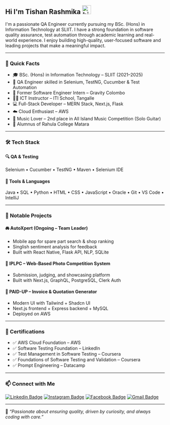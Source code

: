 ## Hi I'm Tishan Rashmika <img src="https://user-images.githubusercontent.com/1303154/88677602-1635ba80-d120-11ea-84d8-d263ba5fc3c0.gif" width="28px" height="28px" alt="hi">

I'm a passionate QA Engineer currently pursuing my BSc. (Hons) in Information Technology at SLIIT. I have a strong foundation in software quality assurance, test automation through academic learning and real-world experience. I enjoy building high-quality, user-focused software and leading projects that make a meaningful impact.

---

### 🚀 Quick Facts

- 🎓 BSc. (Hons) in Information Technology – SLIIT (2021–2025)
- 🧪 QA Engineer skilled in Selenium, TestNG, Cucumber & Test Automation
- 💼 Former Software Engineer Intern – Gravity Colombo
- 👨‍🏫 ICT Instructor – ITI School, Tangalle
- 💻 Full-Stack Developer – MERN Stack, Next.js, Flask
- ☁️ Cloud Enthusiast – AWS
- 🎸 Music Lover – 2nd place in All Island Music Competition (Solo Guitar)
- 🏫 Alumnus of Rahula College Matara

---

### 🛠️ Tech Stack

#### 🔍 QA & Testing
Selenium • Cucumber • TestNG • Maven • Selenium IDE

#### 🧰 Tools & Languages
Java • SQL • Python • HTML • CSS • JavaScript • Oracle • Git • VS Code • IntelliJ

---

### 🌟 Notable Projects

#### 🚘 AutoXpert (Ongoing – Team Leader)
- Mobile app for spare part search & shop ranking
- Singlish sentiment analysis for feedback
- Built with React Native, Flask API, NLP, SQLite

#### 📸 IPLPC – Web-Based Photo Competition System
- Submission, judging, and showcasing platform
- Built with Next.js, GraphQL, PostgreSQL, Clerk Auth

#### 🧾 PAID-UP – Invoice & Quotation Generator
- Modern UI with Tailwind + Shadcn UI
- Next.js frontend + Express backend + MySQL
- Deployed on AWS

---

### 📜 Certifications

- ✅ AWS Cloud Foundation – AWS
- ✅ Software Testing Foundation – LinkedIn
- ✅ Test Management in Software Testing – Coursera
- ✅ Foundations of Software Testing and Validation – Coursera
- ✅ Prompt Engineering – Datacamp

---

### 📫 Connect with Me

[![Linkedin Badge](https://img.shields.io/badge/-TishanRashmika-0e76a8?style=flat&labelColor=0e76a8&logo=linkedin&logoColor=white)](https://www.linkedin.com/in/tishan-rashmika/)
[![Instagram Badge](https://img.shields.io/badge/-tish_rash-e84393?style=flat&labelColor=e84393&logo=instagram&logoColor=white)](https://www.instagram.com/tish_rash/)
[![Facebook Badge](https://img.shields.io/badge/-Rashmika_Gamage-0e76a8?style=flat&labelColor=0e76a8&logo=facebook&logoColor=white)](https://www.facebook.com/tishrash)
[![Gmail Badge](https://img.shields.io/badge/-Tishan_Rashmika-c0392b?style=flat&labelColor=c0392b&logo=gmail&logoColor=white)](mailto:tishanrashmika00@gmail.com)

---

🧠 *“Passionate about ensuring quality, driven by curiosity, and always coding with care.”*
